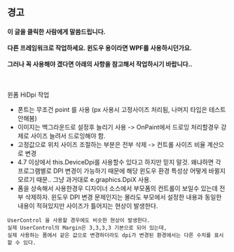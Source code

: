 ## 경고


#### 이 글을 클릭한 사람에게 말씀드립니다.<br/><br/>다른 프레임워크로 작업하세요. 윈도우 용이라면 WPF를 사용하시던가요. <br/><br/>그러나 꼭 사용해야 겠다면 아래의 사항을 참고해서 작업하시기 바랍니다..

<br>

윈폼 HiDpi 작업
- 폰트는 무조건 point 를 사용 (px 사용시 고정사이즈 처리됨, 나머지 타입은 테스트 안해봄)
- 이미지는 백그라운드로 설정후 늘리기 사용 -> OnPaint에서 드로잉 처리할경우 강제로 사이즈 늘려서 드로잉해야 함.
- 고정값으로 위치 사이즈 조절하는 부분은 전부 삭제 -> 컨트롤 사이즈 비율 계산으로 변경
- 4.7 이상에서 this.DeviceDpi를 사용할수 있다고 하지만 믿지 말것. 왜냐하면 각 프로그램별로 DPI 변경이 가능하기 때문에 해당 윈도우 환경 특성상 어떻게 바뀔지 모르기 때문.. 그냥 과거대로 e.graphics.DpiX 사용.
- 폼을 상속해서 사용한경우 디자이너 소스에서 부모폼의 컨트롤이 보일수 있는데 전부 삭제하자. 윈도우 DPI 변경 문제인지는 몰라도 부모에서 설정한 내용과 동일한 내용이 적혀있지만 사이즈가 틀어지는 현상이 발생한다. 
```
UserControl 을 사용할 경우에도 비슷한 현상이 발생한다.
실제 UserControl의 Margin은 3,3,3,3 기본으로 되어 있는데,
실제 사용하는 폼에서 같은 값으로 변경하더라도 dpi가 변경된 환경에서는 다른 수치를 표시할 수 있다.
```
